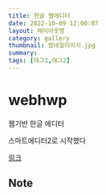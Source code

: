 ```yaml
---
title: 한글 웹에디터
date: 2022-10-09 12:00:07
layout: 레이아웃명
category: gallery
thumbnail: 썸네일이미지.jpg
summary: 
tags: [태그1,태그2]
---
```


webhwp
======
웹기반 한글 에디터

스마트에디터2로 시작했다

<a target="_blank" href="https://redpeanut.github.io/webhwp/">링크</a>

## Note

